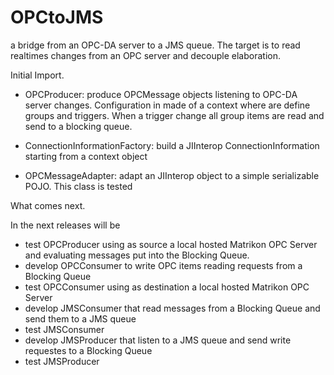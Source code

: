 OPCtoJMS
========

a bridge from an OPC-DA server to a JMS queue. 
The target is to read realtimes changes from an OPC server and decouple elaboration.

Initial Import.

- OPCProducer: 
produce OPCMessage objects listening to OPC-DA server changes. Configuration in made of a context where
are define groups and triggers. When a trigger change all group items are read and send to a blocking queue.

- ConnectionInformationFactory: 
build a JIInterop ConnectionInformation starting from a context object

- OPCMessageAdapter: 
adapt an JIInterop object to a simple serializable POJO. This class is tested

What comes next.

In the next releases will be 
- test OPCProducer using as source a local hosted Matrikon OPC Server and evaluating messages put into the Blocking Queue.
- develop OPCConsumer to write OPC items reading requests from a Blocking Queue
- test OPCConsumer using as destination a local hosted Matrikon OPC Server
- develop JMSConsumer that read messages from a Blocking Queue and send them to a JMS queue
- test JMSConsumer 
- develop JMSProducer that listen to a JMS queue and send write requestes to a Blocking Queue
- test JMSProducer


